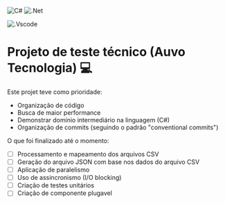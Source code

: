 ![C#](https://img.shields.io/badge/c%23-%23239120.svg?style=for-the-badge&logo=c-sharp&logoColor=white)
![.Net](https://img.shields.io/badge/.NET-5C2D91?style=for-the-badge&logo=.net&logoColor=white)

![.Vscode](https://img.shields.io/badge/Made%20with-VSCode-1f425f.svg)


# Projeto de teste técnico (Auvo Tecnologia) :computer:

Este projet teve como prioridade:

- Organização de código
- Busca de maior performance
- Demonstrar domínio intermediário na linguagem (C#)
- Organização de commits (seguindo o padrão "conventional commits")

O que foi finalizado até o momento:
- [ ] Processamento e mapeamento dos arquivos CSV
- [ ] Geração do arquivo JSON com base nos dados do arquivo CSV
- [ ] Aplicação de paralelismo
- [ ] Uso de assincronismo (I/O blocking)
- [ ] Criação de testes unitários
- [ ] Criação de componente plugavel
